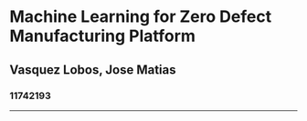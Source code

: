 # Machine Learning for Zero Defect Manufacturing Platform
## Vasquez Lobos, Jose Matias
### 11742193

---



